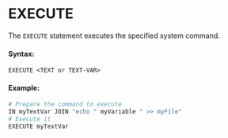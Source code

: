 # EXECUTE

The `EXECUTE` statement executes the specified system command.

#### Syntax:

```text
EXECUTE <TEXT or TEXT-VAR>
```

#### Example:

```python
# Prepare the command to execute
IN myTextVar JOIN "echo " myVariable " >> myFile"
# Execute it
EXECUTE myTextVar
```



